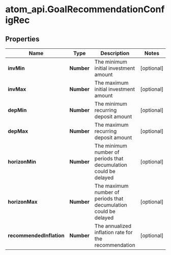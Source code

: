 # atom_api.GoalRecommendationConfigRec

## Properties
Name | Type | Description | Notes
------------ | ------------- | ------------- | -------------
**invMin** | **Number** | The minimum initial investment amount | [optional] 
**invMax** | **Number** | The maximum initial investment amount | [optional] 
**depMin** | **Number** | The minimum recurring deposit amount | [optional] 
**depMax** | **Number** | The maximum recurring deposit amount | [optional] 
**horizonMin** | **Number** | The minimum number of periods that decumulation could be delayed | [optional] 
**horizonMax** | **Number** | The maximum number of periods that decumulation could be delayed | [optional] 
**recommendedInflation** | **Number** | The annualized inflation rate for the recommendation | [optional] 


